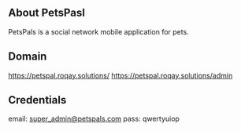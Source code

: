 
## About PetsPasl

PetsPals is a social network mobile application for pets.


## Domain
https://petspal.roqay.solutions/
https://petspal.roqay.solutions/admin

## Credentials
email: super_admin@petspals.com
pass: qwertyuiop

